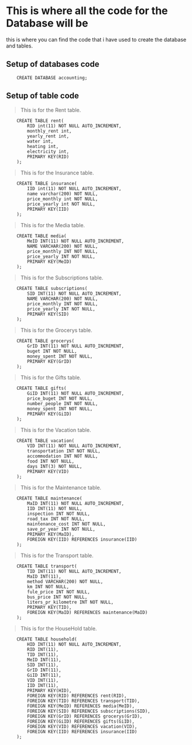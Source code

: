 # This is where all the code for the Database will be

this is where you can find the code that i have used to create the database and tables.

## Setup of databases code

~~~~mysql
    CREATE DATABASE accounting;
~~~~

## Setup of table code

> This is for the Rent table.

~~~~mysql
    CREATE TABLE rent(
        RID int(11) NOT NULL AUTO_INCREMENT,
        monthly_rent int,
        yearly_rent int,
        water int,
        heating int,
        electricity int,
        PRIMARY KEY(RID)
    );
~~~~

> This is for the Insurance table.

~~~~mysql
    CREATE TABLE insurance(
        IID int(11) NOT NULL AUTO_INCREMENT,
        name varchar(200) NOT NULL,
        price_monthly int NOT NULL,
        price_yearly int NOT NULL,
        PRIMARY KEY(IID)
    );
~~~~

> This is for the Media table.

~~~~mysql
    CREATE TABLE media(
        MeID INT(11) NOT NULL AUTO_INCREMENT,
        NAME VARCHAR(200) NOT NULL,
        price_monthly INT NOT NULL,
        price_yearly INT NOT NULL,
        PRIMARY KEY(MeID)
    );
~~~~

> This is for the Subscriptions table.

~~~mysql
    CREATE TABLE subscriptions(
        SID INT(11) NOT NULL AUTO_INCREMENT,
        NAME VARCHAR(200) NOT NULL,
        price_monthly INT NOT NULL,
        price_yearly INT NOT NULL,
        PRIMARY KEY(SID)
    );
~~~

> This is for the Grocerys table.

~~~mysql
    CREATE TABLE grocerys(
        GrID INT(11) NOT NULL AUTO_INCREMENT,
        buget INT NOT NULL,
        money_spent INT NOT NULL,
        PRIMARY KEY(GrID)
    );
~~~

> This is for the Gifts table.

~~~mysql
    CREATE TABLE gifts(
        GiID INT(11) NOT NULL AUTO_INCREMENT,
        price_buget INT NOT NULL,
        number_people INT NOT NULL,
        money_spent INT NOT NULL,
        PRIMARY KEY(GiID)
    );
~~~

> This is for the Vacation table.

~~~mysql
    CREATE TABLE vacation(
        VID INT(11) NOT NULL AUTO_INCREMENT,
        transportation INT NOT NULL,
        accommodation INT NOT NULL,
        food INT NOT NULL,
        days INT(3) NOT NULL,
        PRIMARY KEY(VID)
    );
~~~

> This is for the Maintenance table.

~~~mysql
    CREATE TABLE maintenance(
        MaID INT(11) NOT NULL AUTO_INCREMENT,
        IID INT(11) NOT NULL,
        inspection INT NOT NULL,
        road_tax INT NOT NULL,
        maintenance_cost INT NOT NULL,
        save_pr_year INT NOT NULL,
        PRIMARY KEY(MaID),
        FOREIGN KEY(IID) REFERENCES insurance(IID)
    );
~~~

> This is for the Transport table.

~~~mysql
    CREATE TABLE transport(
        TID INT(11) NOT NULL AUTO_INCREMENT,
        MaID INT(11),
        method VARCHAR(200) NOT NULL,
        km INT NOT NULL,
        fule_price INT NOT NULL,
        bus_price INT NOT NULL,
        liters_pr_kilometre INT NOT NULL,
        PRIMARY KEY(TID),
        FOREIGN KEY(MaID) REFERENCES maintenance(MaID)
    );
~~~

> This is for the HouseHold table.

~~~mysql
    CREATE TABLE household(
        HID INT(11) NOT NULL AUTO_INCREMENT,
        RID INT(11),
        TID INT(11),
        MeID INT(11),
        SID INT(11),
        GrID INT(11),
        GiID INT(11),
        VID INT(11),
        IID INT(11),
        PRIMARY KEY(HID),
        FOREIGN KEY(RID) REFERENCES rent(RID),
        FOREIGN KEY(TID) REFERENCES transport(TID),
        FOREIGN KEY(MeID) REFERENCES media(MeID),
        FOREIGN KEY(SID) REFERENCES subscriptions(SID),
        FOREIGN KEY(GrID) REFERENCES grocerys(GrID),
        FOREIGN KEY(GiID) REFERENCES gifts(GiID),
        FOREIGN KEY(VID) REFERENCES vacation(VID),
        FOREIGN KEY(IID) REFERENCES insurance(IID)
    );
~~~
